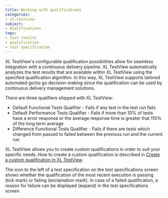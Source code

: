 ```yaml
---
title: Working with qualifications
categories:
- xl-testview
subject:
- Qualifications
tags:
- test results
- qualification
- test specification
---
```


XL TestView's configurable qualification possibilities allow for seamless integration with a continuous delivery pipeline. XL TestView automatically analyzes the test results that are available within XL TestView using the specified qualification algorithm. In this way, XL TestView supports tailored automated go/no go decision-making since the qualification can be used by continuous delivery management solutions.

There are three qualifiers shipped with XL TestView:

* Default Functional Tests Qualifier - Fails if any test in the test run fails
* Default Performance Tests Qualifier - Fails if more than 10% of tests have a error response or the average response time is greater that 110% of the long term average
* Difference Functional Tests Qualifier - Fails if there are tests which changed from passed to failed between the previous run and the current run

XL TestView allows you to create custom qualifications in order to suit your specific needs. How to create a custom qualification is described in [Create a custom qualification in XL TestView](/xl-testview/how-to/create-a-custom-qualification.html).

The icon to the left of a test specification on the test specifications screen shows whether the qualification of the most recent execution is passing (tick mark) or failing (exclamation mark). In case of a failed qualification, a reason for failure can be displayed (expand) in the test specifications screen.
